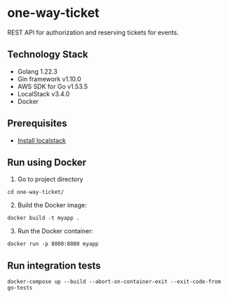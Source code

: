 # one-way-ticket
REST API for authorization and reserving tickets for events.

## Technology Stack
- Golang 1.22.3
- Gin framework v1.10.0
- AWS SDK for Go v1.53.5
- LocalStack v3.4.0
- Docker 

## Prerequisites
- [Install localstack](https://docs.localstack.cloud/getting-started/installation/)

## Run using Docker
1. Go to project directory
```shell
cd one-way-ticket/
```
2. Build the Docker image:
```shell
docker build -t myapp .
```
3. Run the Docker container:
```shell
docker run -p 8080:8080 myapp
```

## Run integration tests
```shell
docker-compose up --build --abort-on-container-exit --exit-code-from go-tests
```

